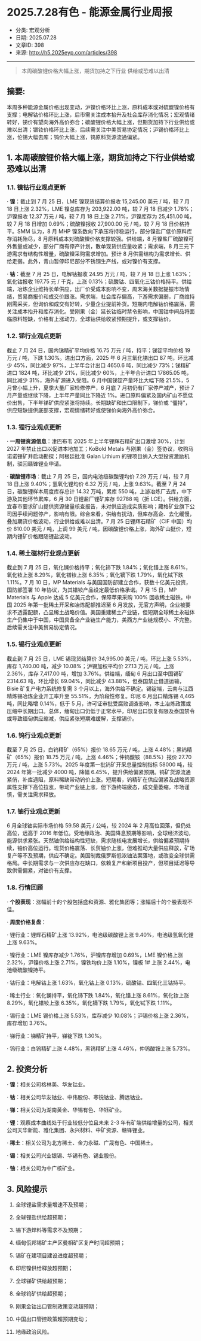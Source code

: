 # 2025.7.28有色 - 能源金属行业周报

- 分类: 宏观分析
- 日期: 2025.07.28
- 文章ID: 398
- 来源: http://h5.2025eyp.com/articles/398

---

> 本周碳酸锂价格大幅上涨，期货加持之下行业 供给或恐难以出清

## **摘要:**

本周多种能源金属价格出现变动，沪镍价格环比上涨，原料成本或对硫酸镍价格有支撑；电解钴价格环比上涨，后市需关注成本抬升及社会库存消化情况；宏观情绪转好，锑价有望向海外高价弥合；碳酸锂价格大幅上涨，但期货加持下行业供给或难以出清；镨钕价格环比上涨，后续需关注中美贸易协定情况；沪锡价格环比上涨，伦锡大幅去库；钨价大幅上涨，钨原料货源流通偏紧。

## **1. 本周碳酸锂价格大幅上涨，期货加持之下行业供给或恐难以出清**

### **1.1. 镍钴行业观点更新**

· **镍**：截止到 7 月 25 日，LME 镍现货结算价报收 15,245.00 美元 / 吨，较 7 月 18 日上涨 2.32%，LME 镍总库存为 203,922.00 吨，较 7 月 18 日减少 1.76%；沪镍报收 12.37 万元 / 吨，较 7 月 18 日上涨 2.71%，沪镍库存为 25,451.00 吨，较 7 月 18 日增加 0.69%；硫酸镍报收 27,900.00 元 / 吨，较 7 月 18 日价格持平。SMM 认为，8 月 MHP 镍系数向下承压将持稳运行，部分镍盐厂低价原料库存消耗殆尽，8 月原料成本对硫酸镍价格支撑较强。供给端，8 月镍盐厂硫酸镍可外售量或减少，部分厂商有停产计划，散单现货供应量收紧；需求端，8 月三元下游需求有结构性增量，硫酸镍采购需求增加。预计 8 月供需结构为需求增长、供给走弱。此外，青山暂停印尼部分不锈钢生产线，或对镍价有支撑。

· **钴**：截至 7 月 25 日，电解钴报收 24.95 万元 / 吨，较 7 月 18 日上涨 1.63%；氧化钴报收 197.75 元 / 千克，上涨 0.13%；硫酸钴、四氧化三钴价格持平。供给端，冶炼企业维持长单供应，出厂价受成本影响不变，周末海关数据提振市场情绪，贸易商报价和成交价跟涨。需求端，社会库存偏高，下游需求偏弱，厂商维持刚需采买，但询价和成交有好转，少量企业提前补货。短期内电解钴价格震荡，需关注成本抬升和库存消化。受刚果（金）延长钴临时禁令影响，中国钴中间品将面临原料短缺，价格有上涨动力，全球钴供给收紧预期提升，或支撑钴价。

### **1.2. 锑行业观点更新**

截止 7 月 24 日，国内锑精矿平均价格 16.75 万元 / 吨，持平；锑锭平均价格 19 万元 / 吨，下跌 1.30%。进出口方面，2025 年 6 月三氧化锑出口 87 吨，环比减少 45%，同比减少 97%，上半年合计出口 4650.6 吨，同比减少 73%；锑精矿进口 1824 吨，环比减少 21%，同比减少 60%，上半年合计进口 17865.05 吨，同比减少 31%，海外矿源进入受阻。6 月中国锑锭产量环比大幅下降 21.5%，5 月曾小幅上升，夏季大量厂家检修停产，6 月底 7 月初仍有厂家停产减产，预计 7 月产量或继续下降，上半年产量同比下降近 1%。进口原料偏紧及国内矿山不愿低价出售，下半年锑矿供应紧张将持续。长期缺矿和出口限制下，锑价或 “僵持”，供应短缺提供底部支撑，宏观情绪转好或使锑价向海外高价弥合。

### **1.3. 锂行业观点更新**

· **一周锂资源信息**：津巴布韦 2025 年上半年锂辉石精矿出口激增 30%，计划 2027 年禁止出口以促进本地加工；KoBold Metals 与刚果（金）签协议，收购马诺诺锂矿并启动勘探；阿根廷批准 Galan Lithium 的锂项目纳入大型投资激励机制，驳回赣锋锂业申请。

· **碳酸锂市场**：截止 7 月 25 日，国内电池级碳酸锂均价 7.29 万元 / 吨，较 7 月 18 日上涨 9.40%；氢氧化锂均价 6.32 万元 / 吨，上涨 9.63%。截至 7 月 24 日，碳酸锂样本周度库存总计 14.32 万吨，累库 550 吨，上游冶炼厂去库，中下游及其他环节累库，6 月 30 日锂盐厂锂矿库存 92788 吨（折 LCE）。供给方面，宜春市要求矿山提供资源储量核查报告，未对供应造成实质影响；藏格矿业旗下公司因手续问题停产，影响有限。综合来看，供给有扰动，但库存高企、去化缓慢，叠加期货价格波动，行业供给或难以出清。7 月 25 日锂辉石精矿（CIF 中国）均价 810.00 美元 / 吨，上调 99 美元 / 吨，因碳酸锂价格上涨，海外矿山挺价，短期内锂矿价格跟随锂盐波动。

### **1.4. 稀土磁材行业观点更新**

截止到 7 月 25 日，氧化镧价格持平；氧化铈下跌 1.84%；氧化镨上涨 8.61%，氧化钕上涨 8.29%，氧化镨钕上涨 6.35%；氧化镝下跌 1.79%，氧化铽下跌 1.11%。7 月 10 日，MP Materials 与美国国防部建立合作，获数十亿美元投资，国防部签署 10 年协议，为其镨钕产品设定最低价格承诺。7 月 15 日，MP Materials 与 Apple 达成 5 亿美元合作，保障苹果采购 100% 回收稀土磁铁。中国 2025 年第一批稀土开采和冶炼配额推迟至 6 月发放，无官方声明，企业被要求不透露配额，凸显稀土战略价值。美国重建稀土产业链，但短期全球稀土永磁体生产仍集中于中国，中国具备全产业链生产能力，美西方产业链规模小、不完整。后续需关注中美贸易协定情况。

### **1.5. 锡行业观点更新**

截止到 7 月 25 日，LME 锡现货结算价 34,995.00 美元 / 吨，环比上涨 5.53%，库存 1,740.00 吨，减少 10.08%；沪锡加权平均价 27.13 万元 / 吨，上涨 2.36%，库存 7,417.00 吨，增加 3.76%。供给端，缅甸 6 月出口至中国锡矿 2314.63 吨，环比增长 69.04%，同比减少 43.88%，但泰国禁止借道运输，Bisie 矿复产电力系统修复需 3 个月以上，海外供给不确定。锡锭端，云南与江西精炼锡冶炼企业开工率升至 55.51%，为阶段性修复。印尼 6 月出口精炼锡 4,465 吨，同比略增 0.14%，低于 5 月，许可证审批受腐败调查影响，本土冶炼政策或压缩中长期出口。总体，缅甸出口仍低于正常水平，印尼出口恢复有限及泰国禁令或导致缅甸供应缩减，供应紧张短期难缓解，支撑锡价。

### **1.6. 钨行业观点更新**

截至 7 月 25 日，白钨精矿（65%）报价 18.65 万元 / 吨，上涨 4.48%；黑钨精矿（65%）报价 18.75 万元 / 吨，上涨 4.46%；仲钨酸铵（88.5%）报价 27.70 万元 / 吨，上涨 5.73%。2025 年度第一批钨矿开采总量控制指标 58000 吨，较 2024 年第一批减少 4000 吨，降幅 6.45%，提升供给偏紧预期。钨矿货源流通紧俏，补库遇阻，原料稀缺带动钨价上涨。短期看，钨精矿在供应偏紧及战略资源属性支撑下高位拉涨，带动产业链上涨，但下游终端疲态，成交量萎缩，市场谨慎，需关注需求释放。

### **1.7. 铀行业观点更新**

6 月全球铀实际市场价格 59.58 美元 / 公吨，较 2024 年 2 月高位回落，但仍处高位，远高于 2016 年低位。受地缘政治、美国降息预期等影响，全球经济波动，能源供求紧张。天然铀供给结构性短缺，需求随核电发展增长，供给偏紧预期持续，铀价高位运行。现货价格震荡、长贸铀价上涨，但难推动大量供应释放，矿场复产等不及预期，供应不确定。美国制裁俄罗斯低浓铀法案落地，或改变全球供需格局。中长期需求与一次供应存在缺口，依赖复产和新项目投产，但项目延迟等导致供需偏紧，对铀价有支撑。

### **1.8. 行情回顾**

· **个股表现**：涨幅前十的个股包括盛和资源、雅化集团等；涨幅后十的个股表现不佳。

· **周度价格复盘**：

· 锂行业：锂辉石精矿上涨 13.92%，电池级碳酸锂上涨 9.40%，电池级氢氧化锂上涨 9.63%。

· 镍行业：LME 镍库存减少 1.76%，沪镍库存增加 0.69%，LME 镍价格上涨 2.32%，沪镍价格上涨 2.71%，镍铁均价上涨 1.10%，镍板 1# 上涨 2.44%，电池级硫酸镍持平。

· 钴行业：电解钴上涨 1.63%，氧化钴上涨 0.13%，硫酸钴、四氧化三钴持平。

· 稀土行业：氧化镧持平，氧化铈下跌 1.84%，氧化镨上涨 8.61%，氧化钕上涨 8.29%，氧化镨钕上涨 6.35%，氧化镝下跌 1.79%，氧化铽下跌 1.11%。

· 锡行业：LME 锡价格上涨 5.53%，库存减少 10.08%；沪锡价格上涨 2.36%，库存增加 3.76%。

· 锑行业：锑精矿持平，锑锭下跌 1.30%。

· 钨行业：白钨精矿上涨 4.48%，黑钨精矿上涨 4.46%，仲钨酸铵上涨 5.73%。

## **2. 投资分析**

· **镍**：相关公司格林美、华友钴业。

· **钴**：相关公司华友钴业、中伟股份、寒锐钴业、腾远钴业。

· **锑**：相关公司为湖南黄金、华锡有色、华钰矿业。

· **锂**：观察成本曲线处于行业较低分位且未来 2-3 年有矿端供给增量的公司，相关公司天华新能、雅化集团、永兴材料、中矿资源、赣锋锂业。

· **稀土**：相关公司为北方稀土、金力永磁、广晟有色、中国稀土。

· **锡**：相关公司兴业银锡、华锡有色、锡业股份。

· **铀**：相关公司为中广核矿业。

## **3. 风险提示**

1. 全球锂盐需求量增速不及预期；

2. 全球锂盐供给超预期；

3. 锡下游焊料等需求不及预期；

4. 缅甸佤邦锡矿主产区曼相矿区复产时间超预期；

5. 锡矿在建项目建设进度超预期；

6. 印尼镍供给释放超预期；

7. 全球锑矿供给超预期；

8. 全球钨矿供给超预期；

9. 刚果金钴出口管制政策变动超预期；

10. 中国出口管控政策超预期变动；

11. 地缘政治风险。
